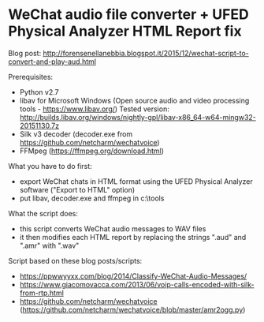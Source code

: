 # WeChat audio file converter + UFED Physical Analyzer HTML Report fix

Blog post: http://forensenellanebbia.blogspot.it/2015/12/wechat-script-to-convert-and-play-aud.html

Prerequisites:
 - Python v2.7
 - libav for Microsoft Windows (Open source audio and video processing tools - https://www.libav.org/)
   Tested version: http://builds.libav.org/windows/nightly-gpl/libav-x86_64-w64-mingw32-20151130.7z
 - Silk v3 decoder (decoder.exe from https://github.com/netcharm/wechatvoice)
 - FFMpeg (https://ffmpeg.org/download.html)

What you have to do first:
 - export WeChat chats in HTML format using the UFED Physical Analyzer software ("Export to HTML" option) 
 - put libav, decoder.exe and ffmpeg in c:\tools

What the script does:
 - this script converts WeChat audio messages to WAV files
 - it then modifies each HTML report by replacing the strings ".aud" and ".amr" with ".wav"

 
Script based on these blog posts/scripts:
- https://ppwwyyxx.com/blog/2014/Classify-WeChat-Audio-Messages/
- https://www.giacomovacca.com/2013/06/voip-calls-encoded-with-silk-from-rtp.html
- https://github.com/netcharm/wechatvoice (https://github.com/netcharm/wechatvoice/blob/master/amr2ogg.py)
